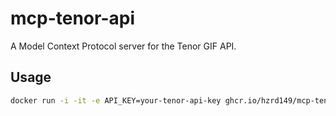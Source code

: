 # mcp-tenor-api

A Model Context Protocol server for the Tenor GIF API.

## Usage

```bash
docker run -i -it -e API_KEY=your-tenor-api-key ghcr.io/hzrd149/mcp-tenor-api
```
